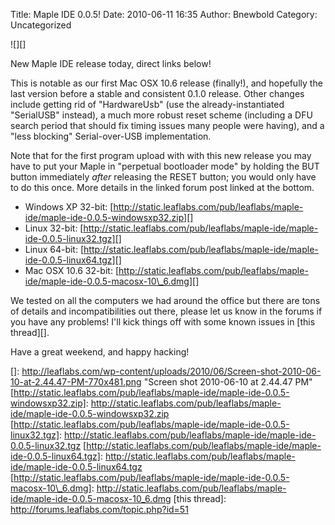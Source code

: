 Title: Maple IDE 0.0.5!
Date: 2010-06-11 16:35
Author: Bnewbold
Category: Uncategorized

![][]

﻿﻿﻿﻿﻿﻿New Maple IDE release today, direct links below!

This is notable as our first Mac OSX 10.6 release (finally!), and
hopefully the last version before a stable and consistent 0.1.0 release.
Other changes include getting rid of "HardwareUsb" (use the
already-instantiated "SerialUSB" instead), a much more robust
reset scheme (including a DFU search period that should fix timing
issues many people were having), and a "less blocking" Serial-over-USB
implementation.

Note that for the first program upload with with this new release you
may have to put your Maple in "perpetual bootloader mode" by holding the
BUT button immediately *after* releasing the RESET button; you would
only have to do this once. More details in the linked forum post linked
at the bottom.

-   Windows XP
    32-bit: [http://static.leaflabs.com/pub/leaflabs/maple-ide/maple-ide-0.0.5-windowsxp32.zip][]
-   Linux
    32-bit: [http://static.leaflabs.com/pub/leaflabs/maple-ide/maple-ide-0.0.5-linux32.tgz][]
-   Linux
    64-bit: [http://static.leaflabs.com/pub/leaflabs/maple-ide/maple-ide-0.0.5-linux64.tgz][]
-   Mac OSX 10.6
    32-bit: [http://static.leaflabs.com/pub/leaflabs/maple-ide/maple-ide-0.0.5-macosx-10\_6.dmg][]

</p>
We tested on all the computers we had around the office but there are
tons of details and incompatibilities out there, please let us know in
the forums if you have any problems! I'll kick things off with some
known issues in [this thread][].

Have a great weekend, and happy hacking!

  []: http://leaflabs.com/wp-content/uploads/2010/06/Screen-shot-2010-06-10-at-2.44.47-PM-770x481.png
    "Screen shot 2010-06-10 at 2.44.47 PM"
  [http://static.leaflabs.com/pub/leaflabs/maple-ide/maple-ide-0.0.5-windowsxp32.zip]:
    http://static.leaflabs.com/pub/leaflabs/maple-ide/maple-ide-0.0.5-windowsxp32.zip
  [http://static.leaflabs.com/pub/leaflabs/maple-ide/maple-ide-0.0.5-linux32.tgz]:
    http://static.leaflabs.com/pub/leaflabs/maple-ide/maple-ide-0.0.5-linux32.tgz
  [http://static.leaflabs.com/pub/leaflabs/maple-ide/maple-ide-0.0.5-linux64.tgz]:
    http://static.leaflabs.com/pub/leaflabs/maple-ide/maple-ide-0.0.5-linux64.tgz
  [http://static.leaflabs.com/pub/leaflabs/maple-ide/maple-ide-0.0.5-macosx-10\_6.dmg]:
    http://static.leaflabs.com/pub/leaflabs/maple-ide/maple-ide-0.0.5-macosx-10_6.dmg
  [this thread]: http://forums.leaflabs.com/topic.php?id=51
